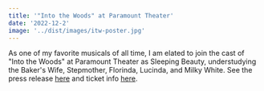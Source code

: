 ```yaml
---
title: '"Into the Woods" at Paramount Theater'
date: '2022-12-2'
image: '../dist/images/itw-poster.jpg'
---
```


As one of my favorite musicals of all time, I am elated to join the cast of "Into the Woods" at Paramount Theater as Sleeping Beauty, understudying the Baker's Wife, Stepmother, Florinda, Lucinda, and Milky White. See the press release [here](https://www.broadwayworld.com/chicago/article/Cast-Announced-for-INTO-THE-WOODS-at-Paramount-Theatre-20221202) and ticket info [here](https://paramountaurora.com/events/into-the-woods/).
